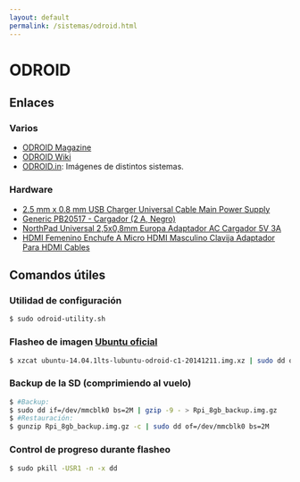 ```yaml
---
layout: default
permalink: /sistemas/odroid.html
---
```


# ODROID

## Enlaces

### Varios

* [ODROID Magazine](http://magazine.odroid.com/)
* [ODROID Wiki](http://odroid.com/dokuwiki/doku.php?id=en:odroid-c1)
* [ODROID.in](http://odroid.in/): Imágenes de distintos sistemas.

### Hardware

* [2.5 mm x 0.8 mm USB Charger Universal Cable Main Power Supply](http://www.amazon.co.uk/Charger-Universal-Supply-Android-Tablet/dp/B00JPN0SJG)
* [Generic PB20517 - Cargador (2 A, Negro)](http://www.amazon.es/Desconocido-PB20517-Generic-Cargador-Negro/dp/B00ET2VWGQ/ref=sr_1_4?ie=UTF8&qid=1419372446&sr=8-4&keywords=cargador+tablet+2%2C5)
* [NorthPad Universal 2,5x0,8mm Europa Adaptador AC Cargador 5V 3A](http://www.amazon.es/NorthPad-Universal-Adaptador-Cargador-Android/dp/B00CLC36LU/ref=sr_1_2?ie=UTF8&qid=1419372446&sr=8-2&keywords=cargador+tablet+2%2C5)
* [HDMI Femenino Enchufe A Micro HDMI Masculino Clavija Adaptador Para HDMI Cables](http://www.amazon.es/Femenino-Enchufe-Masculino-Clavija-Adaptador/dp/B00DI8Q6PO/ref=sr_1_3?ie=UTF8&qid=1419372325&sr=8-3&keywords=micro+hdmi)

## Comandos útiles

### Utilidad de configuración

```bash
$ sudo odroid-utility.sh
```

### Flasheo de imagen [Ubuntu oficial](http://odroid.com/dokuwiki/doku.php?id=en:c1_release_linux_ubuntu)

```bash
$ xzcat ubuntu-14.04.1lts-lubuntu-odroid-c1-20141211.img.xz | sudo dd of=/dev/mmcblk0 bs=2M
```

### Backup de la SD (comprimiendo al vuelo)

```bash
$ #Backup:
$ sudo dd if=/dev/mmcblk0 bs=2M | gzip -9 - > Rpi_8gb_backup.img.gz
$ #Restauración:
$ gunzip Rpi_8gb_backup.img.gz -c | sudo dd of=/dev/mmcblk0 bs=2M
```

### Control de progreso durante flasheo

```bash
$ sudo pkill -USR1 -n -x dd
```
